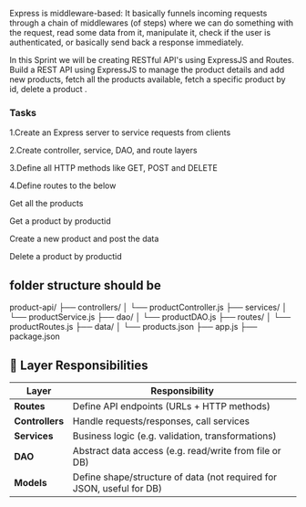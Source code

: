 Express is middleware-based: It basically funnels incoming requests through a chain of middlewares (of steps) where we can do something with the request, read some data from it, manipulate it, check if the user is authenticated, or basically send back a response immediately. 

In this Sprint we will be creating RESTful API's using ExpressJS and Routes. Build a REST API using ExpressJS to manage the product details and add new products, fetch all the products available, fetch a specific product by id, delete a product .

### Tasks

1.Create an Express server to service requests from clients

2.Create controller, service, DAO, and route layers

3.Define all HTTP methods like GET, POST and DELETE

4.Define routes to the below

Get all the products

Get a product by productid

Create a new product and post the data

Delete a product by productid

## folder structure should be

product-api/
├── controllers/
│   └── productController.js
├── services/
│   └── productService.js
├── dao/
│   └── productDAO.js
├── routes/
│   └── productRoutes.js
├── data/
│   └── products.json
├── app.js
├── package.json

## 🔁 Layer Responsibilities

| Layer           | Responsibility                                                        |
| --------------- | --------------------------------------------------------------------- |
| **Routes**      | Define API endpoints (URLs + HTTP methods)                            |
| **Controllers** | Handle requests/responses, call services                              |
| **Services**    | Business logic (e.g. validation, transformations)                     |
| **DAO**         | Abstract data access (e.g. read/write from file or DB)                |
| **Models**      | Define shape/structure of data (not required for JSON, useful for DB) |
